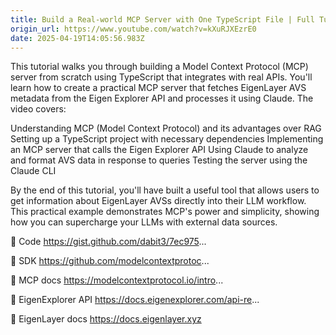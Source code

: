 ```yaml
---
title: Build a Real-world MCP Server with One TypeScript File | Full Tutorial - YouTube
origin_url: https://www.youtube.com/watch?v=kXuRJXEzrE0
date: 2025-04-19T14:05:56.983Z
---
```


This tutorial walks you through building a Model Context Protocol (MCP) server from scratch using TypeScript that integrates with real APIs. You'll learn how to create a practical MCP server that fetches EigenLayer AVS metadata from the Eigen Explorer API and processes it using Claude.
The video covers:

Understanding MCP (Model Context Protocol) and its advantages over RAG
Setting up a TypeScript project with necessary dependencies
Implementing an MCP server that calls the Eigen Explorer API
Using Claude to analyze and format AVS data in response to queries
Testing the server using the Claude CLI

By the end of this tutorial, you'll have built a useful tool that allows users to get information about EigenLayer AVSs directly into their LLM workflow. This practical example demonstrates MCP's power and simplicity, showing how you can supercharge your LLMs with external data sources.

🔗 Code
https://gist.github.com/dabit3/7ec975...

🔗 SDK
https://github.com/modelcontextprotoc...

🔗 MCP docs
https://modelcontextprotocol.io/intro... 

🔗 EigenExplorer API
https://docs.eigenexplorer.com/api-re...

🔗 EigenLayer docs
https://docs.eigenlayer.xyz
